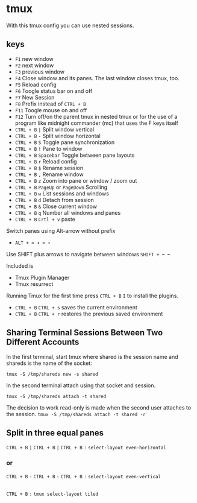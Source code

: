 # tmux
With this tmux config you can use nested sessions.

## keys
- `F1` new window
- `F2` next window
- `F3` previous window
- `F4` Close window and its panes. The last window closes tmux, too.
- `F5` Reload config
- `F6` Toogle status bar on and off
- `F7` New Session
- `F8` Prefix instead of `CTRL + B`
- `F11` Toogle mouse on and off
- `F12` Turn off/on the parent tmux in nested tmux or for the use of a program like midnight commander (mc) that uses the F keys itself
- `CTRL + B` `|` Split window vertical
- `CTRL + B` `-` Split window horizontal
- `CTRL + B` `S` Toggle pane synchronization
- `CTRL + B` `!` Pane to window
- `CTRL + B` `Spacebar` Toggle between pane layouts
- `CTRL + B` `r` Reload config
- `CTRL + B` `$` Rename session
- `CTRL + B` `,` Rename window
- `CTRL + B` `z` Zoom into pane or window / zoom out
- `CTRL + B` `PageUp` or `PageDown` Scrolling
- `CTRL + B` `w` List sessions and windows
- `CTRL + B` `d` Detach from session
- `CTRL + B` `&` Close current window
- `CTRL + B` `q` Number all windows and panes
- `CTRL + B` `Crtl + v` paste


Switch panes using Alt-arrow without prefix
- `ALT + ➡️ ⬇️ ⬅️ ⬆️`

Use SHIFT plus arrows to navigate between windows
`SHIFT + ⬅️ ➡️`

Included is
- Tmux Plugin Manager
- Tmux resurrect

Running Tmux for the first time press `CTRL + B` `I` to install the plugins.
- `CTRL + B` `CTRL + s` saves the current environment
- `CTRL + B` `CTRL + r` restores the previous saved environment

## Sharing Terminal Sessions Between Two Different Accounts
In the first terminal, start tmux where shared is the session name and shareds is the name of the socket:

`tmux -S /tmp/shareds new -s shared`

In the second terminal attach using that socket and session.

`tmux -S /tmp/shareds attach -t shared`

The decision to work read-only is made when the second user attaches to the session.
`tmux -S /tmp/shareds attach -t shared -r`

## Split in three equal panes

`CTRL + B` `|`
`CTRL + B` `|`
`CTRL + B` `:` `select-layout even-horizontal`

### or 

`CTRL + B` `-`
`CTRL + B` `-`
`CTRL + B` `:` `select-layout even-vertical`

##

`CTRL + B` `:` `tmux select-layout tiled`
